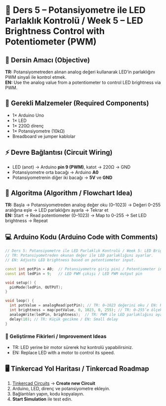 # 📘 Ders 5 – Potansiyometre ile LED Parlaklık Kontrolü / Week 5 – LED Brightness Control with Potentiometer (PWM)

## 🎯 Dersin Amacı (Objective)
**TR:** Potansiyometreden alınan analog değeri kullanarak LED’in parlaklığını PWM sinyali ile kontrol etmek.  
**EN:** Use the analog value from a potentiometer to control LED brightness via PWM.  

## 🔌 Gerekli Malzemeler (Required Components)
- 1× Arduino Uno
- 1× LED
- 1× 220Ω direnç
- 1× Potansiyometre (10kΩ)
- Breadboard ve jumper kablolar

## ⚡ Devre Bağlantısı (Circuit Wiring)
- LED (anot) → Arduino **pin 9 (PWM)**, katot → 220Ω → GND  
- Potansiyometre orta bacağı → Arduino **A0**  
- Potansiyometrenin diğer iki bacağı → **5V** ve **GND**  

## 🔄 Algoritma (Algorithm / Flowchart Idea)
**TR:** Başla → Potansiyometreden analog değer oku (0–1023) → Değeri 0–255 aralığına eşle → LED parlaklığını ayarla → Tekrar et  
**EN:** Start → Read potentiometer (0–1023) → Map to 0–255 → Set LED brightness → Repeat  

## 💻 Arduino Kodu (Arduino Code with Comments)
```cpp
// Ders 5: Potansiyometre ile LED Parlaklık Kontrolü / Week 5: LED Brightness Control
// TR: Potansiyometreden okunan değer ile LED parlaklığını ayarlar.
// EN: Adjusts LED brightness based on potentiometer input.

const int potPin = A0;  // Potansiyometre giriş pini / Potentiometer input pin
const int ledPin = 9;   // LED PWM çıkışı / LED PWM output pin

void setup() {
  pinMode(ledPin, OUTPUT);
}

void loop() {
  int potValue = analogRead(potPin); // TR: 0–1023 değerini oku / EN: Read value 0–1023
  int brightness = map(potValue, 0, 1023, 0, 255); // TR: 0–255’e ölçekle / EN: Map to 0–255
  analogWrite(ledPin, brightness);  // TR: PWM ile LED parlaklığını ayarla / EN: Set LED brightness
  delay(10); // TR: Küçük gecikme / EN: Small delay
}
```

### 🧠 Geliştirme Fikirleri / Improvement Ideas
- TR: LED yerine bir motor sürerek hız kontrolü yapabilirsiniz.  
- EN: Replace LED with a motor to control its speed.  

## 🖥️ Tinkercad Yol Haritası / Tinkercad Roadmap
1. [Tinkercad Circuits](https://www.tinkercad.com/circuits) → **Create new Circuit**  
2. Arduino, LED, direnç ve potansiyometre ekleyin.  
3. Bağlantıları yapın, kodu kopyalayın.  
4. **Start Simulation** ile test edin.
